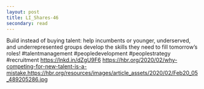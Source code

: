 ```yaml
---
layout: post
title: LI_Shares-46
secondary: read
---
```


Build instead of buying talent: help incumbents or younger, underserved, and underrepresented groups develop the skills they need to fill tomorrow’s roles!
#talentmanagement #peopledevelopment #peoplestrategy #recruitment
https://lnkd.in/dZgU9F6
https://hbr.org/2020/02/why-competing-for-new-talent-is-a-mistake,https://hbr.org/resources/images/article_assets/2020/02/Feb20_05_489205286.jpg
